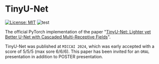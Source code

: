 # TinyU-Net

[![License: MIT](https://img.shields.io/badge/License-MIT-yellow.svg)](https://opensource.org/licenses/MIT) ![test](https://img.shields.io/static/v1?label=By&message=Pytorch&color=red)

The official PyTorch implementation of the paper "[TinyU-Net: Lighter yet Better U-Net with Cascaded Multi-Receptive Fields](https://)".

TinyU-Net was published at `MICCAI 2024`, which was early accepted with a score of 5/5/5 (max sore 6/6/6). This paper has been invited for an `ORAL` presentation in addition to POSTER presentation.